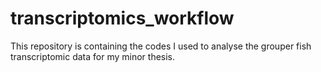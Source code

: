 # transcriptomics_workflow


This repository is containing the codes I used to analyse the grouper fish transcriptomic data for my minor thesis.
